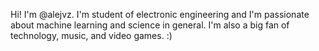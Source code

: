 Hi! I'm @alejvz. I'm student of electronic engineering and I'm passionate about machine learning and science in general. I'm also a big fan of technology, music, and video games. :)

<!---
alejvz/alejvz is a ✨ special ✨ repository because its `README.md` (this file) appears on your GitHub profile.
You can click the Preview link to take a look at your changes.
--->
